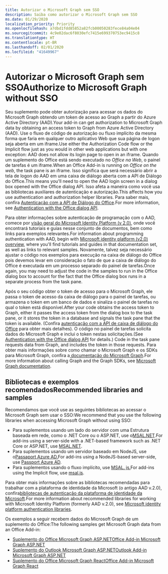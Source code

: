 ```yaml
---
title: Autorizar o Microsoft Graph sem SSO
description: Saiba como autorizar o Microsoft Graph sem SSO
ms.date: 01/29/2020
localization_priority: Priority
ms.openlocfilehash: a7dbd1fdd85852a82fcb00050283fece84a04e04
ms.sourcegitcommit: 4c9e02dac6f8030efc7415e699370753ec9415c8
ms.translationtype: HT
ms.contentlocale: pt-BR
ms.lasthandoff: 02/01/2020
ms.locfileid: "41649967"
---
```

# <a name="authorize-to-microsoft-graph-without-sso"></a><span data-ttu-id="a510b-103">Autorizar o Microsoft Graph sem SSO</span><span class="sxs-lookup"><span data-stu-id="a510b-103">Authorize to Microsoft Graph without SSO</span></span>

<span data-ttu-id="a510b-104">Seu suplemento pode obter autorização para acessar os dados do Microsoft Graph obtendo um token de acesso ao Graph a partir do Azure Active Directory (AAD).</span><span class="sxs-lookup"><span data-stu-id="a510b-104">Your add-in can get authorization to Microsoft Graph data by obtaining an access token to Graph from Azure Active Directory (AAD).</span></span> <span data-ttu-id="a510b-105">Use o fluxo de código de autorização ou fluxo implícito da mesma forma que faria em qualquer outro aplicativo Web que sua página de logon seja aberta em um iframe.</span><span class="sxs-lookup"><span data-stu-id="a510b-105">Use either the Authorization Code flow or the Implicit flow just as you would in other web applications but with one exception: AAD does not allow its login page to open in an iframe.</span></span> <span data-ttu-id="a510b-106">Quando um suplemento do Office está sendo executado no *Office na Web*, o painel de tarefas é um iframe.</span><span class="sxs-lookup"><span data-stu-id="a510b-106">When an Office Add-in is running on *Office on the web*, the task pane is an iframe.</span></span> <span data-ttu-id="a510b-107">Isso significa que será necessário abrir a tela de logon do AAD em uma caixa de diálogo aberta com a API de Diálogo do Office.</span><span class="sxs-lookup"><span data-stu-id="a510b-107">This means you'll need to open the AAD login screen in a dialog box opened with the Office dialog API.</span></span> <span data-ttu-id="a510b-108">Isso afeta a maneira como você usa as bibliotecas auxiliares de autenticação e autorização.</span><span class="sxs-lookup"><span data-stu-id="a510b-108">This affects how you use authentication and authorization helper libraries.</span></span> <span data-ttu-id="a510b-109">Para saber mais, confira [Autenticação com a API de Diálogo do Office](auth-with-office-dialog-api.md).</span><span class="sxs-lookup"><span data-stu-id="a510b-109">For more information, see [Authentication with the Office dialog API](auth-with-office-dialog-api.md).</span></span>

<span data-ttu-id="a510b-110">Para obter informações sobre autenticação de programação com o AAD, comece por [visão geral do Microsoft Identity Platform (v 2.0)](/azure/active-directory/develop/v2-overview), onde você encontrará tutoriais e guias nesse conjunto de documentos, bem como links para exemplos relevantes.</span><span class="sxs-lookup"><span data-stu-id="a510b-110">For information about programming authentication with AAD, begin with [Microsoft identity platform (v2.0) overview](/azure/active-directory/develop/v2-overview), where you'll find tutorials and guides in that documentation set, as well as links to relevant samples.</span></span> <span data-ttu-id="a510b-111">Novamente, talvez seja necessário ajustar o código nos exemplos para execução na caixa de diálogo do Office pois devemos levar em consideração o fato de que a caixa de diálogo do Office é executada em um processo separado do painel de tarefas.</span><span class="sxs-lookup"><span data-stu-id="a510b-111">Once again, you may need to adjust the code in the samples to run in the Office dialog box to account for the fact that the Office dialog box runs in a separate process from the task pane.</span></span>

<span data-ttu-id="a510b-112">Após o seu código obter o token de acesso para o Microsoft Graph, ele passa o token de acesso da caixa de diálogo para o painel de tarefas, ou armazena o token em um banco de dados e sinaliza o painel de tarefas no qual o token está disponível.</span><span class="sxs-lookup"><span data-stu-id="a510b-112">After your code obtains the access token to Graph, either it passes the access token from the dialog box to the task pane, or it stores the token in a database and signals the task pane that the token is available.</span></span> <span data-ttu-id="a510b-113">(Confira [autenticação com a API de caixa de diálogo do Office](auth-with-office-dialog-api.md) para obter mais detalhes). O código no painel de tarefas solicita dados do Microsoft Graph e inclui o token nestas solicitações.</span><span class="sxs-lookup"><span data-stu-id="a510b-113">(See [Authentication with the Office dialog API](auth-with-office-dialog-api.md) for details.) Code in the task pane requests data from Graph, and includes the token in those requests.</span></span> <span data-ttu-id="a510b-114">Para obter mais informações sobre como chamar o Microsoft Graph e os SDKs para Microsoft Graph, confira a[ documentação do Microsoft Graph](/graph/).</span><span class="sxs-lookup"><span data-stu-id="a510b-114">For more information about calling Graph and the Graph SDKs, see [Microsoft Graph documentation](/graph/).</span></span>

## <a name="recommended-libraries-and-samples"></a><span data-ttu-id="a510b-115">Bibliotecas e exemplos recomendados</span><span class="sxs-lookup"><span data-stu-id="a510b-115">Recommended libraries and samples</span></span>

<span data-ttu-id="a510b-116">Recomendamos que você use as seguintes bibliotecas ao acessar o Microsoft Graph sem usar o SSO:</span><span class="sxs-lookup"><span data-stu-id="a510b-116">We recommend that you use the following libraries when accessing Microsoft Graph without using SSO:</span></span>

- <span data-ttu-id="a510b-117">Para suplementos usando um lado do servidor com uma Estrutura baseada em rede, como o .NET Core ou o ASP.NET, use o[MSAL.NET](https://github.com/AzureAD/microsoft-authentication-library-for-dotnet/wiki#conceptual-documentation).</span><span class="sxs-lookup"><span data-stu-id="a510b-117">For add-ins using a server-side with a .NET-based framework such as .NET Core or ASP.NET, use [MSAL.NET](https://github.com/AzureAD/microsoft-authentication-library-for-dotnet/wiki#conceptual-documentation).</span></span>
- <span data-ttu-id="a510b-118">Para suplementos usando um servidor baseado em NodeJS, use o[Passaport Azure AD.](https://github.com/AzureAD/passport-azure-ad)</span><span class="sxs-lookup"><span data-stu-id="a510b-118">For add-ins using a NodeJS-based server-side, use [Passport Azure AD](https://github.com/AzureAD/passport-azure-ad).</span></span>
- <span data-ttu-id="a510b-119">Para suplementos usando o fluxo implícito, use [MSAL. js.](https://github.com/AzureAD/microsoft-authentication-library-for-js/wiki)</span><span class="sxs-lookup"><span data-stu-id="a510b-119">For add-ins using the Implicit flow, use [msal.js](https://github.com/AzureAD/microsoft-authentication-library-for-js/wiki).</span></span>

<span data-ttu-id="a510b-120">Para obter mais informações sobre as bibliotecas recomendadas para trabalhar com a plataforma de identidade da Microsoft (o antigo AAD v.2.0), confira[bibliotecas de autenticação da plataforma de identidade da Microsoft](/azure/active-directory/develop/reference-v2-libraries).</span><span class="sxs-lookup"><span data-stu-id="a510b-120">For more information about recommended libraries for working with Microsoft Identity Platform (formerly AAD v.2.0), see [Microsoft identity platform authentication libraries](/azure/active-directory/develop/reference-v2-libraries).</span></span>

<span data-ttu-id="a510b-121">Os exemplos a seguir recebem dados do Microsoft Graph de um suplemento do Office:</span><span class="sxs-lookup"><span data-stu-id="a510b-121">The following samples get Microsoft Graph data from an Office Add-in:</span></span>

- [<span data-ttu-id="a510b-122">Suplemento do Office Microsoft Graph ASP.NET</span><span class="sxs-lookup"><span data-stu-id="a510b-122">Office Add-in Microsoft Graph ASP.NET</span></span>](https://github.com/OfficeDev/PnP-OfficeAddins/tree/master/Samples/auth/Office-Add-in-Microsoft-Graph-ASPNET)
- [<span data-ttu-id="a510b-123">Suplemento do Outlook Microsoft Graph ASP.NET</span><span class="sxs-lookup"><span data-stu-id="a510b-123">Outlook Add-in Microsoft Graph ASP.NET</span></span>](https://github.com/OfficeDev/PnP-OfficeAddins/tree/master/Samples/auth/Outlook-Add-in-Microsoft-Graph-ASPNET)
- [<span data-ttu-id="a510b-124">Suplemento do Office Microsoft Graph React</span><span class="sxs-lookup"><span data-stu-id="a510b-124">Office Add-in Microsoft Graph React</span></span>](https://github.com/OfficeDev/PnP-OfficeAddins/tree/master/Samples/auth/Office-Add-in-Microsoft-Graph-React)
